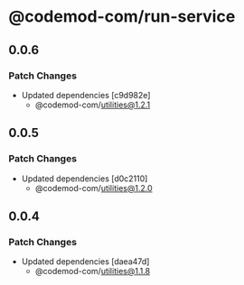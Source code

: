# @codemod-com/run-service

## 0.0.6

### Patch Changes

- Updated dependencies [c9d982e]
  - @codemod-com/utilities@1.2.1

## 0.0.5

### Patch Changes

- Updated dependencies [d0c2110]
  - @codemod-com/utilities@1.2.0

## 0.0.4

### Patch Changes

- Updated dependencies [daea47d]
  - @codemod-com/utilities@1.1.8
